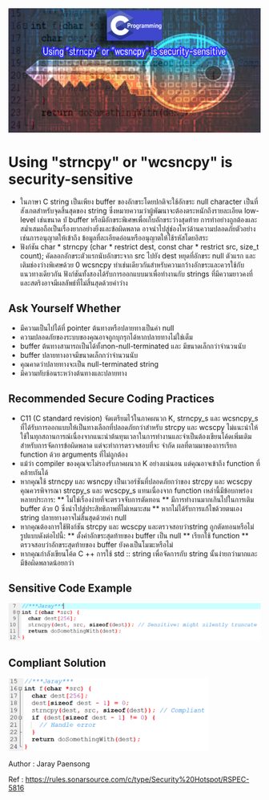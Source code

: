 <img src="20.PNG" >

# Using "strncpy" or "wcsncpy" is security-sensitive

* ในภาษา C string เป็นเพียง buffer ของอักขระโดยปกติจะใช้อักขระ null character  เป็นที่สังเกตสำหรับจุดสิ้นสุดของ string ซึ่งหมายความว่าผู้พัฒนาจะต้องตระหนักถึงรายละเอียด low-level 
เช่นขนาด บั buffer  หรือมีอักขระพิเศษเพื่อเก็บอักขระว่างสุดท้าย การทำอย่างถูกต้องและสม่ำเสมอถือเป็นเรื่องยากอย่างยิ่งและข้อผิดพลาด อาจนำไปสู่ช่องโหว่ด้านความปลอดภัยตัวอย่างเช่นการอนุญาตให้เข้าถึง
ข้อมูลที่ละเอียดอ่อนหรืออนุญาตให้ใช้รหัสโดยอิสระ
*  ฟังก์ชัน char * strncpy (char * restrict dest, const char * restrict src, size_t count); คัดลอกอักขระตัวแรกนับอักขระจาก src 
ไปยัง dest หยุดที่อักขระ null ตัวแรก และเติมช่องว่างพิเศษด้วย 0 wcsncpy ทำเช่นเดียวกันสำหรับความกว้างอักขระและควรใช้กับแนวทางเดียวกัน
ฟังก์ชันทั้งสองได้รับการออกแบบมาเพื่อทำงานกับ strings ที่มีความยาวคงที่ และสตริงอาจมีผลลัพธ์ที่ไม่สิ้นสุดด้วยค่าว่าง

## Ask Yourself Whether

* มีความเป็นไปได้ที่ pointer ต้นทางหรือปลายทางเป็นค่า null
* ความปลอดภัยของระบบของคุณอาจถูกบุกรุกได้หากปลายทางไม่ใช่เต็ม
* buffer ต้นทางสามารถเป็นได้ทั้งnon-null-terminated และ มีขนาดเล็กกว่าจำนวนนับ
* buffer ปลายทางอาจมีขนาดเล็กกว่าจำนวนนับ
* คุณคาดว่าปลายทางจะเป็น null-terminated string
* มีความทับซ้อนระหว่างต้นทางและปลายทาง

## Recommended Secure Coding Practices

* C11  (C standard revision) จัดเตรียมไว้ในภาคผนวก K, strncpy_s และ wcsncpy_s ที่ได้รับการออกแบบให้เป็นทางเลือกที่ปลอดภัยกว่าสำหรับ strcpy และ wcscpy ไม่แนะนำให้ใช้ในทุกสถานการณ์เนื่องจากแนะนำต้นทุนเวลาในการทำงานและจำเป็นต้องเขียนโค้ดเพิ่มเติมสำหรับการจัดการข้อผิดพลาด แต่จะทำการตรวจสอบที่จะ จำกัด ผลที่ตามมาของการเรียก function ด้วย arguments ที่ไม่ถูกต้อง
* แม้ว่า compiler ของคุณจะไม่รองรับภาคผนวก K อย่างแน่นอน แต่คุณอาจเข้าถึง function ที่คล้ายกันได้
* หากคุณใช้ strncpy และ wsncpy เป็นเวอร์ชันที่ปลอดภัยกว่าของ strcpy และ wcscpy คุณควรพิจารณา strcpy_s และ wcscpy_s แทนเนื่องจาก function เหล่านี้มีข้อบกพร่องหลายประการ:
  ** ไม่ใช่เรื่องง่ายที่จะตรวจจับการตัดทอน
  ** มีการทำงานมากเกินไปในการเติม buffer  ด้วย 0 ซึ่งนำไปสู่ประสิทธิภาพที่ไม่เหมาะสม
  ** หากไม่ได้รับการแก้ไขด้วยตนเอง string ปลายทางอาจไม่สิ้นสุดด้วยค่า null
* หากคุณต้องการใช้ฟังก์ชัน strcpy และ wcscpy และตรวจสอบว่าstring ถูกตัดทอนหรือไม่รูปแบบดังต่อไปนี้:
  ** ตั้งค่าอักขระสุดท้ายของ buffer เป็น null
  ** เรียกใช้ function
  ** ตรวจสอบว่าอักขระสุดท้ายของ buffer ยังคงเป็นโมฆะหรือไม่
* หากคุณกำลังเขียนโค้ด C ++ การใช้ std :: string เพื่อจัดการกับ string นั้นง่ายกว่ามากและมีข้อผิดพลาดน้อยกว่า


## Sensitive Code Example

<img src="21.PNG" width = 650 >

## Compliant Solution

<img src="22.PNG" width = 400 >

Author : Jaray Paensong

Ref : https://rules.sonarsource.com/c/type/Security%20Hotspot/RSPEC-5816
